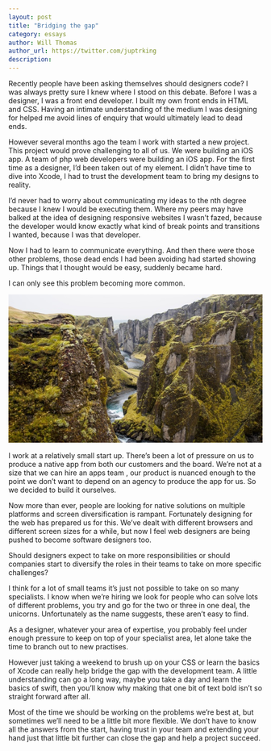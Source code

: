 ```yaml
---
layout: post
title: "Bridging the gap"
category: essays
author: Will Thomas
author_url: https://twitter.com/juptrking
description:
---
```

Recently people have been asking themselves should designers code? I was always pretty sure I knew where I stood on this debate. Before I was a designer, I was a front end developer. I built my own front ends in HTML and CSS. Having an intimate understanding of the medium I was designing for helped me avoid lines of enquiry that would ultimately lead to dead ends.

However several months ago the team I work with started a new project. This project would prove challenging to all of us. We were building an iOS app. A team of php web developers were building an iOS app. For the first time as a designer, I’d been taken out of my element. I didn’t have time to dive into Xcode, I had to trust the development team to bring my designs to reality.

I’d never had to worry about communicating my ideas to the nth degree because I knew I would be executing them. Where my peers may have balked at the idea of designing responsive websites I wasn’t fazed, because the developer would know exactly what kind of break points and transitions I wanted, because I was that developer.

Now I had to learn to communicate everything. And then there were those other problems, those dead ends I had been avoiding had started showing up. Things that I thought would be easy, suddenly became hard.

I can only see this problem becoming more common.

<div><img src="/assets/images/bridging-the-gap.jpg" alt="" class="full"/></div>

I work at a relatively small start up. There’s been a lot of pressure on us to produce a native app from both our customers and the board. We’re not at a size that we can hire an apps team , our product is nuanced enough to the point we don’t want to depend on an agency to produce the app for us. So we decided to build it ourselves.

Now more than ever, people are looking for native solutions on multiple platforms and screen diversification is rampant. Fortunately designing for the web has prepared us for this. We’ve dealt with different browsers and different screen sizes for a while, but now I feel web designers are being pushed to become software designers too.

Should designers expect to take on more responsibilities or should companies start to diversify the roles in their teams to take on more specific challenges?

I think for a lot of small teams it’s just not possible to take on so many specialists. I know when we’re hiring we look for people who can solve lots of different problems, you try and go for the two or three in one deal, the unicorns. Unfortunately as the name suggests, these aren’t easy to find.

As a designer, whatever your area of expertise, you probably feel under enough pressure to keep on top of your specialist area, let alone take the time to branch out to new practises.

However just taking a weekend to brush up on your CSS or learn the basics of Xcode can really help bridge the gap with the development team. A little understanding can go a long way, maybe you take a day and learn the basics of swift, then you’ll know why making that one bit of text bold isn’t so straight forward after all.

Most of the time we should be working on the problems we’re best at, but sometimes we’ll need to be a little bit more flexible. We don’t have to know all the answers from the start, having trust in your team and extending your hand just that little bit further can close the gap and help a project succeed.